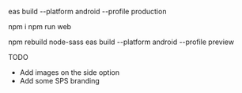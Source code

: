 eas build --platform android --profile production

npm i
npm run web


npm rebuild node-sass
eas build --platform android --profile preview

TODO
- Add images on the side option
- Add some SPS branding

